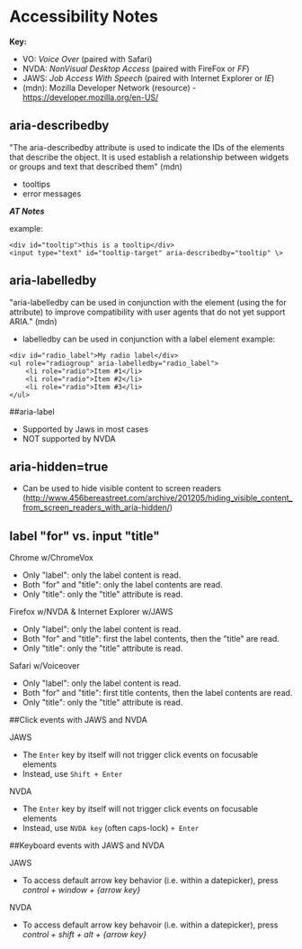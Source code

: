 Accessibility Notes
===================

**Key:**
- VO: _Voice Over_ (paired with Safari)
- NVDA: _NonVisual Desktop Access_ (paired with FireFox or _FF_)
- JAWS: _Job Access With Speech_ (paired with Internet Explorer or _IE_)
- (mdn): Mozilla Developer Network (resource) - https://developer.mozilla.org/en-US/


## aria-describedby

"The aria-describedby attribute is used to indicate the IDs of the elements that describe the object. It is used establish a relationship between widgets or groups and text that described them" (mdn)

- tooltips
- error messages

__*AT Notes*__

example:

```
<div id="tooltip">this is a tooltip</div>
<input type="text" id="tooltip-target" aria-describedby="tooltip" \>
```

## aria-labelledby

"aria-labelledby can be used in conjunction with the <label> element (using the for attribute) to improve compatibility with user agents that do not yet support ARIA." (mdn)

- labelledby can be used in conjunction with a label element
example:

```
<div id="radio_label">My radio label</div>
<ul role="radiogroup" aria-labelledby="radio_label">
    <li role="radio">Item #1</li>
    <li role="radio">Item #2</li>
    <li role="radio">Item #3</li>
</ul>
```

##aria-label

- Supported by Jaws in most cases
- NOT supported by NVDA

## aria-hidden=true

- Can be used to hide visible content to screen readers
(http://www.456bereastreet.com/archive/201205/hiding_visible_content_from_screen_readers_with_aria-hidden/)

## label "for" vs. input "title"

Chrome w/ChromeVox

- Only "label": only the label content is read.
- Both "for" and "title": only the label contents are read.
- Only "title": only the "title" attribute is read.

Firefox w/NVDA & Internet Explorer w/JAWS

- Only "label": only the label content is read.
- Both "for" and "title": first the label contents, then the "title" are read.
- Only "title": only the "title" attribute is read.

Safari w/Voiceover

- Only "label": only the label content is read.
- Both "for" and "title": first title contents, then the label contents are read.
- Only "title": only the "title" attribute is read.

##Click events with JAWS and NVDA

JAWS

- The `Enter` key by itself will not trigger click events on focusable elements
- Instead, use `Shift + Enter`

NVDA

- The `Enter` key by itself will not trigger click events on focusable elements
- Instead, use `NVDA key` (often caps-lock) `+ Enter`

##Keyboard events with JAWS and NVDA

JAWS

- To access default arrow key behavior (i.e. within a datepicker), press *control + window + {arrow key}*

NVDA
- To access default arrow key behavoir (i.e. within a datepicker), press *control + shift + alt + {arrow key}*
